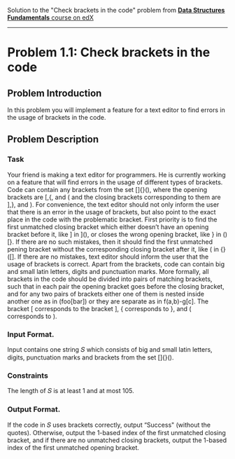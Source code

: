 Solution to the "Check brackets in the code" problem from [ **Data Structures Fundamentals** course on edX](https://courses.edx.org/courses/course-v1:UCSanDiegoX+ALGS201x+1T2019/course)
***
# Problem 1.1: Check brackets in the code
## Problem Introduction
In this problem you will implement a feature for a text editor to find errors in the usage of brackets in the
code.
## Problem Description
### Task
Your friend is making a text editor for programmers. He is currently working on a feature that will find errors in the usage of different types of brackets. Code can contain any brackets from the set []{}(), where the opening brackets are [,{, and ( and the closing brackets corresponding to them are ],}, and ).
For convenience, the text editor should not only inform the user that there is an error in the usage of brackets, but also point to the exact place in the code with the problematic bracket. First priority
is to find the first unmatched closing bracket which either doesn’t have an opening bracket before it, like ] in ](), or closes the wrong opening bracket, like } in ()[}. If there are no such mistakes, then
it should find the first unmatched pening bracket without the corresponding closing bracket after it, like ( in {}([]. If there are no mistakes, text editor should inform the user that the usage of brackets is correct.
Apart from the brackets, code can contain big and small latin letters, digits and punctuation marks.
More formally, all brackets in the code should be divided into pairs of matching brackets, such that in
each pair the opening bracket goes before the closing bracket, and for any two pairs of brackets either
one of them is nested inside another one as in (foo[bar]) or they are separate as in f(a,b)-g[c].
The bracket [ corresponds to the bracket ], { corresponds to }, and ( corresponds to ).
### Input Format.
Input contains one string 𝑆 which consists of big and small latin letters, digits, punctuation
marks and brackets from the set []{}().
### Constraints
The length of 𝑆 is at least 1 and at most 105.
### Output Format.
If the code in 𝑆 uses brackets correctly, output “Success" (without the quotes). Otherwise, output the 1-based index of the first unmatched closing bracket, and if there are no unmatched closing brackets, output the 1-based index of the first unmatched opening bracket.
